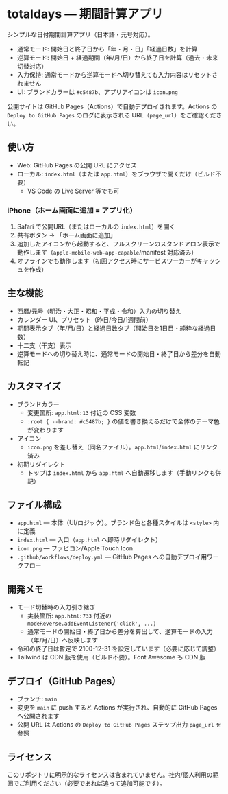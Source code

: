 # totaldays — 期間計算アプリ

シンプルな日付期間計算アプリ（日本語・元号対応）。
- 通常モード: 開始日と終了日から「年・月・日」「経過日数」を計算
- 逆算モード: 開始日 + 経過期間（年/月/日）から終了日を計算（過去・未来切替対応）
- 入力保持: 通常モードから逆算モードへ切り替えても入力内容はリセットされません
- UI: ブランドカラーは `#c5487b`、アプリアイコンは `icon.png`

公開サイトは GitHub Pages（Actions）で自動デプロイされます。Actions の `Deploy to GitHub Pages` のログに表示される URL（`page_url`）をご確認ください。


## 使い方

- Web: GitHub Pages の公開 URL にアクセス
- ローカル: `index.html`（または `app.html`）をブラウザで開くだけ（ビルド不要）
  - VS Code の Live Server 等でも可

### iPhone（ホーム画面に追加 = アプリ化）

1. Safari で公開URL（またはローカルの `index.html`）を開く
2. 共有ボタン → 「ホーム画面に追加」
3. 追加したアイコンから起動すると、フルスクリーンのスタンドアロン表示で動作します（`apple-mobile-web-app-capable`/manifest 対応済み）
4. オフラインでも動作します（初回アクセス時にサービスワーカーがキャッシュを作成）



## 主な機能

- 西暦/元号（明治・大正・昭和・平成・令和）入力の切り替え
- カレンダー UI、プリセット（昨日/今日/1週間前）
- 期間表示タブ（年/月/日）と経過日数タブ（開始日を1日目・純粋な経過日数）
- 十二支（干支）表示
- 逆算モードへの切り替え時に、通常モードの開始日・終了日から差分を自動転記


## カスタマイズ

- ブランドカラー
  - 変更箇所: `app.html:13` 付近の CSS 変数
  - `:root { --brand: #c5487b; }` の値を書き換えるだけで全体のテーマ色が変わります
- アイコン
  - `icon.png` を差し替え（同名ファイル）。`app.html`/`index.html` にリンク済み
- 初期リダイレクト
  - トップは `index.html` から `app.html` へ自動遷移します（手動リンクも併記）


## ファイル構成

- `app.html` — 本体（UI/ロジック）。ブランド色と各種スタイルは `<style>` 内に定義
- `index.html` — 入口（`app.html` へ即時リダイレクト）
- `icon.png` — ファビコン/Apple Touch Icon
- `.github/workflows/deploy.yml` — GitHub Pages への自動デプロイ用ワークフロー


## 開発メモ

- モード切替時の入力引き継ぎ
  - 実装箇所: `app.html:733` 付近の `modeReverse.addEventListener('click', ...)`
  - 通常モードの開始日・終了日から差分を算出して、逆算モードの入力（年/月/日）へ反映します
- 令和の終了日は暫定で 2100-12-31 を設定しています（必要に応じて調整）
- Tailwind は CDN 版を使用（ビルド不要）。Font Awesome も CDN 版


## デプロイ（GitHub Pages）

- ブランチ: `main`
- 変更を `main` に push すると Actions が実行され、自動的に GitHub Pages へ公開されます
- 公開 URL は Actions の `Deploy to GitHub Pages` ステップ出力 `page_url` を参照


## ライセンス

このリポジトリに明示的なライセンスは含まれていません。社内/個人利用の範囲でご利用ください（必要であれば追って追加可能です）。
